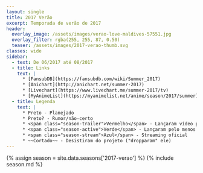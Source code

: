 ```yaml
---
layout: single
title: 2017 Verão
excerpt: Temporada de verão de 2017
header:
  overlay_image: /assets/images/verao-love-maldives-57551.jpg
  overlay_filter: rgba(255, 255, 87, 0.50)
  teaser: /assets/images/2017-verao-thumb.svg
classes: wide
sidebar:
  - text: De 06/2017 até 08/2017
  - title: Links
    text: |
      * [FansubDB](https://fansubdb.com/wiki/Summer_2017)
      * [Anichart](http://anichart.net/summer-2017)
      * [Livechart](https://www.livechart.me/summer-2017/tv)
      * [MyAnimeList](https://myanimelist.net/anime/season/2017/summer)
  - title: Legenda
    text: |
      * Preto - Planejado
      * Preto? - Rumor/não-certo
      * <span class="season-trailer">Vermelho</span> - Lançaram vídeo promocional ou trailer
      * <span class="season-active">Verde</span> - Lançaram pelo menos um episódio
      * <span class="season-stream">Azul</span> - Streaming oficial
      * ~~Cortado~~ - Desistiram do projeto ("dropparam" ele)
---
```


<!-- Para editar a tabela abra o arquivo /data/seasons/2017-verao.yml -->
{% assign season = site.data.seasons['2017-verao'] %}
{% include season.md %}

